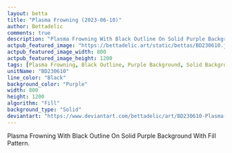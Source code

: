 ```yaml
---
layout: betta
title: "Plasma Frowning (2023-06-10)"
author: Bettadelic
comments: true
description: "Plasma Frowning With Black Outline On Solid Purple Background With Fill Pattern."
actpub_featured_image: "https://bettadelic.art/static/bettas/BD230610.jpg"
actpub_featured_image_width: 800
actpub_featured_image_height: 1200
tags: [Plasma Frowning, Black Outline, Purple Background, Solid Background Pattern, Fill Pattern, June 2023]
unitName: "BD230610"
line_color: "Black"
background_color: "Purple"
width: 800
height: 1200
algorithm: "Fill"
background_type: "Solid"
deviantart: "https://www.deviantart.com/bettadelic/art/BD230610-Plasma-Frowning-2023-06-10-966581579"
---
```


Plasma Frowning With Black Outline On Solid Purple Background With Fill Pattern.
